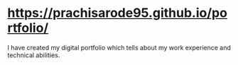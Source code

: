# https://prachisarode95.github.io/portfolio/
I have created my digital portfolio which tells about my work experience and technical abilities.
